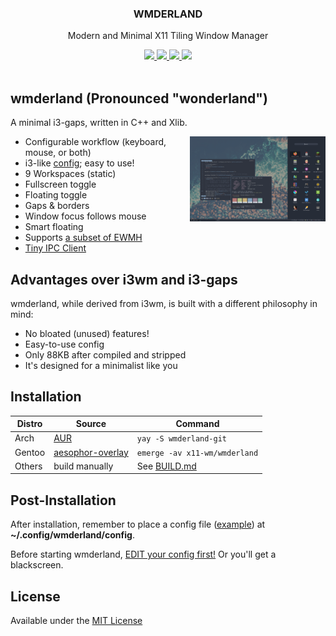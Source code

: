 <div align="center">

<h3>WMDERLAND</h3>
<p>Modern and Minimal X11 Tiling Window Manager</p>

<a href="http://hits.dwyl.io/aesophor/Wmderland">
  <img src="http://hits.dwyl.io/aesophor/Wmderland.svg">
</a>
<a href="https://github.com/aesophor/wmderland/blob/master/LICENSE">
  <img src="https://img.shields.io/badge/license-MIT-brightgreen.svg">
 </a>
<a href="https://travis-ci.org/aesophor/wmderland">
  <img src="https://travis-ci.org/aesophor/wmderland.svg?branch=master">
</a>

<img src="https://github.com/aesophor/wmderland/raw/master/.meta/tiling.png">
</div>

<br>

## wmderland (Pronounced "wonderland")
A minimal i3-gaps, written in C++ and Xlib.

<a href="https://raw.githubusercontent.com/aesophor/wmderland/master/.meta/floating.png"><img src="https://raw.githubusercontent.com/aesophor/wmderland/master/.meta/floating.png" width="43%" align="right"></a>

* Configurable workflow (keyboard, mouse, or both)
* i3-like [config](https://github.com/aesophor/wmderland/blob/master/example/config); easy to use!
* 9 Workspaces (static)
* Fullscreen toggle
* Floating toggle
* Gaps & borders
* Window focus follows mouse
* Smart floating
* Supports [a subset of EWMH](https://github.com/aesophor/wmderland/blob/master/src/properties.cc)
* [Tiny IPC Client](https://github.com/aesophor/wmderland/tree/master/ipc-client)

## Advantages over i3wm and i3-gaps
wmderland, while derived from i3wm, is built with a different philosophy in mind:

* No bloated (unused) features!
* Easy-to-use config
* Only 88KB after compiled and stripped
* It's designed for a minimalist like you

## Installation
| Distro | Source | Command |
| --- | --- | --- |
| Arch | [AUR](https://aur.archlinux.org/packages/wmderland-git/) | `yay -S wmderland-git` |
| Gentoo | [aesophor-overlay](https://github.com/aesophor/aesophor-overlay) | `emerge -av x11-wm/wmderland` |
| Others | build manually | See [BUILD.md](https://github.com/aesophor/wmderland/blob/master/BUILD.md) |

## Post-Installation
After installation, remember to place a config file ([example](https://github.com/aesophor/wmderland/blob/master/example/config)) at **~/.config/wmderland/config**.

Before starting wmderland, [EDIT your config first!](https://github.com/aesophor/wmderland/blob/master/BUILD.md#configure-and-run) Or you'll get a blackscreen.

## License
Available under the [MIT License](https://github.com/aesophor/wmderland/blob/master/LICENSE)
